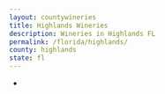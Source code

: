 ```yaml
---
layout: countywineries
title: Highlands Wineries
description: Wineries in Highlands FL
permalink: /florida/highlands/
county: highlands
state: fl
---
```

-
